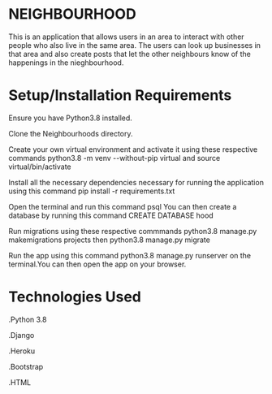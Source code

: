 # NEIGHBOURHOOD

This is an application that allows users in an area to interact with other people who also live in the same area. The users can look up businesses in that area and also create posts that let the other neighbours know of the happenings in the nieghbourhood.

# Setup/Installation Requirements

Ensure you have Python3.8 installed.

Clone the Neighbourhoods directory.

Create your own virtual environment and activate it using these respective commands python3.8 -m venv --without-pip virtual and source virtual/bin/activate

Install all the necessary dependencies necessary for running the application using this command pip install -r requirements.txt

Open the terminal and run this command psql You can then create a database by running this command CREATE DATABASE hood

Run migrations using these respective commmands python3.8 manage.py makemigrations projects then python3.8 manage.py migrate

Run the app using this command python3.8 manage.py runserver on the terminal.You can then open the app on your browser.

# Technologies Used

.Python 3.8

.Django

.Heroku

.Bootstrap

.HTML



